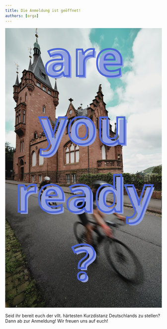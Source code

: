 ```yaml
---
title: Die Anmeldung ist geöffnet!
authors: [orga]
---
```


![Staffel](/blog/20250107_anmeldung.png)

Seid ihr bereit euch der vllt. härtesten Kurzdistanz Deutschlands zu stellen? Dann ab zur Anmeldung! Wir freuen uns auf euch! 
